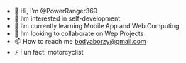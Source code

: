 - 👋 Hi, I’m @PowerRanger369
- 👀 I’m interested in self-development
- 🌱 I’m currently learning Mobile App and Web Computing 
- 💞️ I’m looking to collaborate on Wep Projects 
- 📫 How to reach me bodyaborzy@gmail.com
- ⚡ Fun fact: motorcyclist

<!---
PowerRanger369/PowerRanger369 is a ✨ special ✨ repository because its `README.md` (this file) appears on your GitHub profile.
You can click the Preview link to take a look at your changes.
--->
